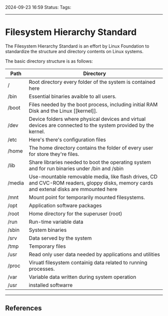 2024-09-23 16:59
Status:
Tags:
___
# Filesystem Hierarchy Standard

The Filesystem Hierarchy Standard is an effort by Linux Foundation to standardize the structure and directory contents on Linux systems.

The basic directory structure is as follows:


| Path   | Directory                                                                                                                                |
| ------ | ---------------------------------------------------------------------------------------------------------------------------------------- |
| /      | Root directory every folder of the system is contained here                                                                              |
| /bin   | Essential binaries avaible to all users.                                                                                                 |
| /boot  | Files needed by the boot process, including initial RAM Disk and the Linux [[kernel]].                                                   |
| /dev   | Device folders where physical devices and virtual devices are connected to the system provided by the kernel.                            |
| /etc   | Here's there's configuration files                                                                                                       |
| /home  | The home directory contains the folder of every user for store they're files.                                                            |
| /lib   | Share libraries needed to boot the operating system and for run binaries under /bin and /sbin                                            |
| /media | Use-mountable removable media, like flash drives, CD and CVC-ROM readers, gloppy disks, memory cards and extenal disks are mmounted here |
| /mnt   | Mount point for temporarily mounted filesystems.                                                                                         |
| /opt   | Application software packages                                                                                                            |
| /root  | Home directory for the superuser (root)                                                                                                  |
| /run   | Run-time variable data                                                                                                                   |
| /sbin  | System binaries                                                                                                                          |
| /srv   | Data served by the system                                                                                                                |
| /tmp   | Temporary files                                                                                                                          |
| /usr   | Read only user data needed by applications and utilities                                                                                 |
| /proc  | Viruatl filesystem containig data related to running processes.                                                                          |
| /var   | Variable data written during system operation                                                                                            |
| /usr   | installed softwarre                                                                                                                      |



___
## References
